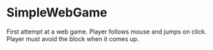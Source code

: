# SimpleWebGame

First attempt at a web game. Player follows mouse and jumps on click. Player must avoid the block when it comes up.
